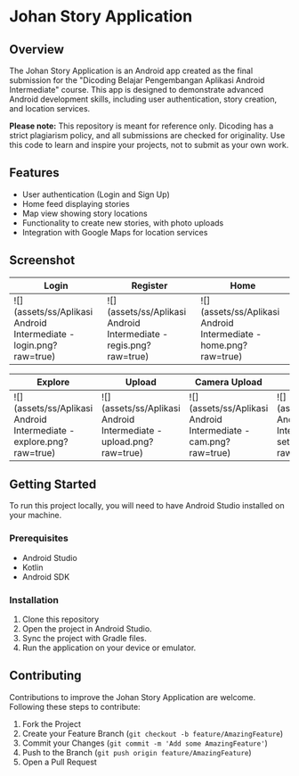 # Johan Story Application

## Overview

The Johan Story Application is an Android app created as the final submission for the "Dicoding Belajar Pengembangan Aplikasi Android Intermediate" course. This app is designed to demonstrate advanced Android development skills, including user authentication, story creation, and location services.

**Please note:** This repository is meant for reference only. Dicoding has a strict plagiarism policy, and all submissions are checked for originality. Use this code to learn and inspire your projects, not to submit as your own work.

## Features

- User authentication (Login and Sign Up)
- Home feed displaying stories
- Map view showing story locations
- Functionality to create new stories, with photo uploads
- Integration with Google Maps for location services

## Screenshot

| Login                                                             | Register                                                          | Home                                                             |
|-------------------------------------------------------------------|-------------------------------------------------------------------|------------------------------------------------------------------|
| ![](assets/ss/Aplikasi Android Intermediate - login.png?raw=true) | ![](assets/ss/Aplikasi Android Intermediate - regis.png?raw=true) | ![](assets/ss/Aplikasi Android Intermediate - home.png?raw=true) |

| Explore                                                             | Upload                                                             | Camera Upload                                                   | Settings                                                            |
|---------------------------------------------------------------------|--------------------------------------------------------------------|-----------------------------------------------------------------|---------------------------------------------------------------------|
| ![](assets/ss/Aplikasi Android Intermediate - explore.png?raw=true) | ![](assets/ss/Aplikasi Android Intermediate - upload.png?raw=true) | ![](assets/ss/Aplikasi Android Intermediate - cam.png?raw=true) | ![](assets/ss/Aplikasi Android Intermediate - setting.png?raw=true) |


## Getting Started

To run this project locally, you will need to have Android Studio installed on your machine.

### Prerequisites

- Android Studio
- Kotlin
- Android SDK

### Installation

1. Clone this repository
2. Open the project in Android Studio.
3. Sync the project with Gradle files.
4. Run the application on your device or emulator.

## Contributing

Contributions to improve the Johan Story Application are welcome. Following these steps to contribute:

1. Fork the Project
2. Create your Feature Branch (`git checkout -b feature/AmazingFeature`)
3. Commit your Changes (`git commit -m 'Add some AmazingFeature'`)
4. Push to the Branch (`git push origin feature/AmazingFeature`)
5. Open a Pull Request
